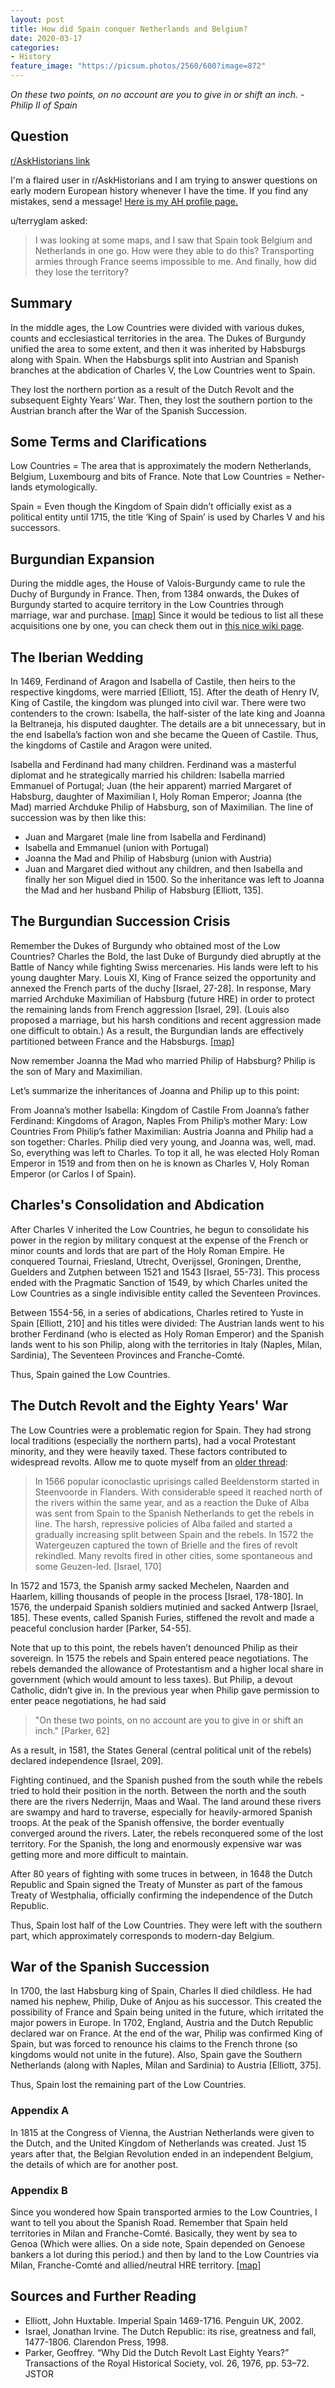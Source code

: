 ```yaml
---
layout: post
title: How did Spain conquer Netherlands and Belgium?
date: 2020-03-17
categories:
- History
feature_image: "https://picsum.photos/2560/600?image=872"
---
```


*On these two points, on no account are you to give in or shift an inch. -Philip II of Spain*

## Question

[r/AskHistorians link](https://www.reddit.com/r/AskHistorians/comments/7mgax7/how_could_spain_conquer_and_lost_netherlands_and/druu7h7/)

I'm a flaired user in r/AskHistorians and I am trying to answer questions on early modern European history whenever I have the time. If you find any mistakes, send a message! [Here is my AH profile page.](https://www.reddit.com/r/AskHistorians/wiki/profiles/ekinda)

u/terryglam asked:

> I was looking at some maps, and I saw that Spain took Belgium and Netherlands in one go. How were they able to do this? Transporting armies through France seems impossible to me. And finally, how did they lose the territory?

## Summary

In the middle ages, the Low Countries were divided with various dukes, counts and ecclesiastical territories in the area. The Dukes of Burgundy unified the area to some extent, and then it was inherited by Habsburgs along with Spain. When the Habsburgs split into Austrian and Spanish branches at the abdication of Charles V, the Low Countries went to Spain.

They lost the northern portion as a result of the Dutch Revolt and the subsequent Eighty Years’ War. Then, they lost the southern portion to the Austrian branch after the War of the Spanish Succession.

## Some Terms and Clarifications

Low Countries = The area that is approximately the modern Netherlands, Belgium, Luxembourg and bits of France. Note that Low Countries = Nether-lands etymologically.

Spain = Even though the Kingdom of Spain didn’t officially exist as a political entity until 1715, the title ‘King of Spain’ is used by Charles V and his successors.

## Burgundian Expansion

During the middle ages, the House of Valois-Burgundy came to rule the Duchy of Burgundy in France. Then, from 1384 onwards, the Dukes of Burgundy started to acquire territory in the Low Countries through marriage, war and purchase. [[map]](https://i.pinimg.com/originals/6a/56/a7/6a56a7af963d143361ea14b540981f55.jpg) Since it would be tedious to list all these acquisitions one by one, you can check them out in [this nice wiki page](https://en.wikipedia.org/wiki/Burgundian_inheritance_in_the_Low_Countries).

## The Iberian Wedding

In 1469, Ferdinand of Aragon and Isabella of Castile, then heirs to the respective kingdoms, were married [Elliott, 15]. After the death of Henry IV, King of Castile, the kingdom was plunged into civil war. There were two contenders to the crown: Isabella, the half-sister of the late king and Joanna la Beltraneja, his disputed daughter. The details are a bit unnecessary, but in the end Isabella’s faction won and she became the Queen of Castile. Thus, the kingdoms of Castile and Aragon were united.

Isabella and Ferdinand had many children. Ferdinand was a masterful diplomat and he strategically married his children: Isabella married Emmanuel of Portugal; Juan (the heir apparent) married Margaret of Habsburg, daughter of Maximilian I, Holy Roman Emperor; Joanna (the Mad) married Archduke Philip of Habsburg, son of Maximilian. The line of succession was by then like this:

- Juan and Margaret (male line from Isabella and Ferdinand)
- Isabella and Emmanuel (union with Portugal)
- Joanna the Mad and Philip of Habsburg (union with Austria)
- Juan and Margaret died without any children, and then Isabella and finally her son Miguel died in 1500. So the inheritance was left to Joanna the Mad and her husband Philip of Habsburg [Elliott, 135].

## The Burgundian Succession Crisis

Remember the Dukes of Burgundy who obtained most of the Low Countries? Charles the Bold, the last Duke of Burgundy died abruptly at the Battle of Nancy while fighting Swiss mercenaries. His lands were left to his young daughter Mary. Louis XI, King of France seized the opportunity and annexed the French parts of the duchy [Israel, 27-28]. In response, Mary married Archduke Maximilian of Habsburg (future HRE) in order to protect the remaining lands from French aggression [Israel, 29]. (Louis also proposed a marriage, but his harsh conditions and recent aggression made one difficult to obtain.) As a result, the Burgundian lands are effectively partitioned between France and the Habsburgs. [[map]](http://www.freiburg-madison.de/freiburg_history/images/1386-1517_The_Early_Habsburgs/Burgund_w.jpg)

Now remember Joanna the Mad who married Philip of Habsburg? Philip is the son of Mary and Maximilian.

Let’s summarize the inheritances of Joanna and Philip up to this point:

From Joanna’s mother Isabella: Kingdom of Castile
From Joanna’s father Ferdinand: Kingdoms of Aragon, Naples
From Philip’s mother Mary: Low Countries
From Philip’s father Maximilian: Austria
Joanna and Philip had a son together: Charles. Philip died very young, and Joanna was, well, mad. So, everything was left to Charles. To top it all, he was elected Holy Roman Emperor in 1519 and from then on he is known as Charles V, Holy Roman Emperor (or Carlos I of Spain).

## Charles's Consolidation and Abdication

After Charles V inherited the Low Countries, he begun to consolidate his power in the region by military conquest at the expense of the French or minor counts and lords that are part of the Holy Roman Empire. He conquered Tournai, Friesland, Utrecht, Overijssel, Groningen, Drenthe, Guelders and Zutphen between 1521 and 1543 [Israel, 55-73]. This process ended with the Pragmatic Sanction of 1549, by which Charles united the Low Countries as a single indivisible entity called the Seventeen Provinces.

Between 1554-56, in a series of abdications, Charles retired to Yuste in Spain [Elliott, 210] and his titles were divided: The Austrian lands went to his brother Ferdinand (who is elected as Holy Roman Emperor) and the Spanish lands went to his son Philip, along with the territories in Italy (Naples, Milan, Sardinia), The Seventeen Provinces and Franche-Comté.

Thus, Spain gained the Low Countries.

## The Dutch Revolt and the Eighty Years' War

The Low Countries were a problematic region for Spain. They had strong local traditions (especially the northern parts), had a vocal Protestant minority, and they were heavily taxed. These factors contributed to widespread revolts. Allow me to quote myself from an [older thread](https://ekinda.github.io/2020-03-16/religious-composition-dutch-republic):

> In 1566 popular iconoclastic uprisings called Beeldenstorm started in Steenvoorde in Flanders. With considerable speed it reached north of the rivers within the same year, and as a reaction the Duke of Alba was sent from Spain to the Spanish Netherlands to get the rebels in line. The harsh, repressive policies of Alba failed and started a gradually increasing split between Spain and the rebels. In 1572 the Watergeuzen captured the town of Brielle and the fires of revolt rekindled. Many revolts fired in other cities, some spontaneous and some Geuzen-led. [Israel, 170]

In 1572 and 1573, the Spanish army sacked Mechelen, Naarden and Haarlem, killing thousands of people in the process [Israel, 178-180]. In 1576, the underpaid Spanish soldiers mutinied and sacked Antwerp [Israel, 185]. These events, called Spanish Furies, stiffened the revolt and made a peaceful conclusion harder [Parker, 54-55].

Note that up to this point, the rebels haven’t denounced Philip as their sovereign. In 1575 the rebels and Spain entered peace negotiations. The rebels demanded the allowance of Protestantism and a higher local share in government (which would amount to less taxes). But Philip, a devout Catholic, didn’t give in. In the previous year when Philip gave permission to enter peace negotiations, he had said

> "On these two points, on no account are you to give in or shift an inch." [Parker, 62]

As a result, in 1581, the States General (central political unit of the rebels) declared independence [Israel, 209].

Fighting continued, and the Spanish pushed from the south while the rebels tried to hold their position in the north. Between the north and the south there are the rivers Nederrijn, Maas and Waal. The land around these rivers are swampy and hard to traverse, especially for heavily-armored Spanish troops. At the peak of the Spanish offensive, the border eventually converged around the rivers. Later, the rebels reconquered some of the lost territory. For the Spanish, the long and enormously expensive war was getting more and more difficult to maintain.

After 80 years of fighting with some truces in between, in 1648 the Dutch Republic and Spain signed the Treaty of Munster as part of the famous Treaty of Westphalia, officially confirming the independence of the Dutch Republic.

Thus, Spain lost half of the Low Countries. They were left with the southern part, which approximately corresponds to modern-day Belgium.

## War of the Spanish Succession

In 1700, the last Habsburg king of Spain, Charles II died childless. He had named his nephew, Philip, Duke of Anjou as his successor. This created the possibility of France and Spain being united in the future, which irritated the major powers in Europe. In 1702, England, Austria and the Dutch Republic declared war on France. At the end of the war, Philip was confirmed King of Spain, but was forced to renounce his claims to the French throne (so kingdoms would not unite in the future). Also, Spain gave the Southern Netherlands (along with Naples, Milan and Sardinia) to Austria [Elliott, 375].

Thus, Spain lost the remaining part of the Low Countries.

### Appendix A

In 1815 at the Congress of Vienna, the Austrian Netherlands were given to the Dutch, and the United Kingdom of Netherlands was created. Just 15 years after that, the Belgian Revolution ended in an independent Belgium, the details of which are for another post.

### Appendix B

Since you wondered how Spain transported armies to the Low Countries, I want to tell you about the Spanish Road. Remember that Spain held territories in Milan and Franche-Comté. Basically, they went by sea to Genoa (Which were allies. On a side note, Spain depended on Genoese bankers a lot during this period.) and then by land to the Low Countries via Milan, Franche-Comté and allied/neutral HRE territory. [[map]](https://upload.wikimedia.org/wikipedia/commons/a/a6/El_Camino_Español.PNG)

## Sources and Further Reading

- Elliott, John Huxtable. Imperial Spain 1469-1716. Penguin UK, 2002.
- Israel, Jonathan Irvine. The Dutch Republic: its rise, greatness and fall, 1477-1806. Clarendon Press, 1998.
- Parker, Geoffrey. “Why Did the Dutch Revolt Last Eighty Years?” Transactions of the Royal Historical Society, vol. 26, 1976, pp. 53–72. JSTOR
